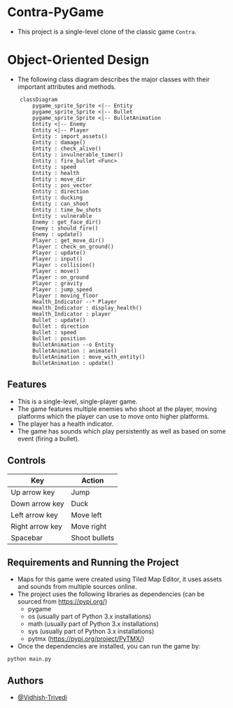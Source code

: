 # Contra-PyGame
- This project is a single-level clone of the classic game `Contra`.

# Object-Oriented Design
- The following class diagram describes the major classes with their important attributes and methods.

```mermaid
	classDiagram
		pygame_sprite_Sprite <|-- Entity
		pygame_sprite_Sprite <|-- Bullet
		pygame_sprite_Sprite <|-- BulletAnimation
		Entity <|-- Enemy
		Entity <|-- Player
		Entity : import_assets()
		Entity : damage()
		Entity : check_alive()
		Entity : invulnerable_timer()
		Entity : fire_bullet <Func>
		Entity : speed
		Entity : health
		Entity : move_dir
		Entity : pos_vector
		Entity : direction
		Entity : ducking
		Entity : can_shoot
		Entity : time_bw_shots
		Entity : vulnerable
		Enemy : get_face_dir()
		Enemy : should_fire()
		Enemy : update()
		Player : get_move_dir()
		Player : check_on_ground()
		Player : update()
		Player : input()
		Player : collision()
		Player : move()
		Player : on_ground
		Player : gravity
		Player : jump_speed
		Player : moving_floor
		Health_Indicator --* Player
		Health_Indicator : display_health()
		Health_Indicator : player
		Bullet : update()
		Bullet : direction
		Bullet : speed
		Bullet : position
		BulletAnimation --o Entity
		BulletAnimation : animate()
		BulletAnimation : move_with_entity()
		BulletAnimation : update()
```


## Features
- This is a single-level, single-player game.
- The game features multiple enemies who shoot at the player, moving platforms which the player can use to move onto higher platforms.
- The player has a health indicator.
- The game has sounds which play persistently as well as based on some event (firing a bullet).


## Controls
| Key | Action |
| --- | ------ |
| Up arrow key | Jump |
| Down arrow key | Duck |
| Left arrow key | Move left |
| Right arrow key | Move right |
| Spacebar | Shoot bullets |

## Requirements and Running the Project
- Maps for this game were created using Tiled Map Editor, it uses assets and sounds from multiple sources online.
- The project uses the following libraries as dependencies (can be sourced from https://pypi.org/)
    - pygame
    - os (usually part of Python 3.x installations)
    - math (usually part of Python 3.x installations)
    - sys (usually part of Python 3.x installations)
    - pytmx (https://pypi.org/project/PyTMX/)
- Once the dependencies are installed, you can run the game by:
```
python main.py
```

## Authors
- [@Vidhish-Trivedi](https://github.com/Vidhish-Trivedi)
